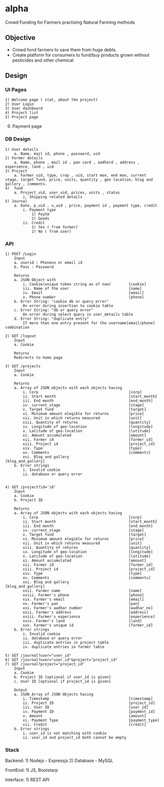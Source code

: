 # alpha
Crowd Funding for Farmers practising Natural Farming methods

## Objective
* Crowd fund farmers to save them from huge debts.
* Create platform for consumers to fund/buy products grown without pesticides and other chemical

## Design
### UI Pages

	1) Welcome page ( stat, about the project)
	2) User Login
	3) User dashboard
	4) Project list
	5) Project page
  6) Payment page
  
### DB Design
	1) User details
		a. Name, mail id, phone , password, uid
	2) Former details
		a. Name, phone , mail id , pan card , aadhard , address , experience, land , uid
	3) Project
		a. Farmer_uid, type, crop , uid, start mon, end mon, current stage, target fund, price, units, quantity , geo location, blog and gallery , comments.
	4)  fund
		a. Project_uid, user_uid, prices, units , status
			i. Shipping related details
	5) Journal
		a. Date, p_uid , u_uid , price, payment id , payment type, credit
			i. Payment type
				1) Paytm
				2) Goods
			ii. Credit
				1) Yes ( from former)
				2) No ( from user)

### API
	1) POST /Login
		Input
		a. userid : Phoneno or email id
		b. Pass : Password
		
		Returns
		a. JSON Object with
			i. Cookie(unique token string as of now)		[cookie]
			iii. Name of the user 							[name]
			iv. Email 										[email]
			v. Phone number 								[phone]
		b. Error String: "cookie db or query error"
			On error during insertion to cookie table
		c. Error String: "db or query error"
			On error during select query in user_details table
		d. Error String: "duplicate entry"
			If more than one entry present for the username[email/phone] combination

	2) GET /logout
		Input
		a. Cookie

		Returns
		Redirects to home page

	3) GET /projects
		Input
		a. Cookie

		Returns
		a. Array of JSON objects with each objects having
			i. Corp 										[corp]
			ii. Start month									[start_month]
			iii. End month 									[end_month]
			iv. current_stage 								[stage]
			v. Target fund 									[target]
			vi. Minimum amount elegible for returns 		[price]
			vii. Unit in which returns measured 			[unit]
			viii. Quantity of returns 						[quantity]
			ix. Longitude of geo-location 					[longitude]
			x. Latitude of geo-location 					[latitude]
			xi. Amount accumulated 							[amount]
			xii. Farmer id 									[farmer_id]
			xiii. Project id 								[project_id]
			xiv. Type 										[type]
			xv. Comments 									[comments]
			xvi. Blog and gallery 							[blog_and_gallery]
		b. Error strings
			i. Invalid cookie
			ii. database or query error
		
		
	4) GET /project?id='id'
		Input
		a. Cookie
		b. Project ID

		Returns
		a. Array of JSON objects with each objects having
			i. Corp 										[corp]
			ii. Start month									[start_month]
			iii. End month 									[end_month]
			iv. current_stage 								[stage]
			v. Target fund 									[target]
			vi. Minimum amount elegible for returns 		[price]
			vii. Unit in which returns measured 			[unit]
			viii. Quantity of returns 						[quantity]
			ix. Longitude of geo-location 					[longitude]
			x. Latitude of geo-location 					[latitude]
			xi. Amount accumulated 							[amount]
			xii. Farmer id 									[farmer_id]
			xiii. Project id 								[project_id]
			xiv. Type 										[type]
			xv. Comments 									[comments]
			xvi. Blog and gallery 							[blog_and_gallery]
			xvii. Farmer name 								[name]
			xviii. Farmer's phone 							[phone]
			xix. Farmer's email 							[email]
			xx. Farmer's pan 								[pan]
			xxi. Farmer's aadhar number 					[aadhar_no]
			xxii. Farmer's address 							[address]
			xxiii. Farmer's experience 						[experience]
			xxiv. Farmer's land 							[land]
			xxv. Farmer's unique id 						[farmer_id]
		b. Error strings
			i. Invalid cookie
			ii. database or query error
			iii. duplicate entries in project table
			iv. duplicate entries in farmer table
		
	5) GET /journal?user="user_id"
	6) GET /journal?user="user_id"&project="project_id"
	7) GET /journal?project="project_id"
		Input
		a. Cookie
		b. Project ID [optional if user_id is given]
		c. User ID [optional if project_id is given]

		Output
		a. JSON Array of JSON Objects having
			i. Timestamp 									[timestamp]
			ii. Project ID 									[project_id]
			iii. User ID 									[user_id]
			iv. Payment ID 									[payment_id]
			v. Amount 										[amount]
			vi. Payment Type 								[payment_type]
			vii. Credit 									[credit]
		b. Error strings
			i. user_id is not matching with cookie
			ii. user_id and project_id both cannot be empty

### Stack
Backend:
	1) Nodejs - Expressjs
	2) Database - MySQL

FrontEnd:
	1) JS, Bootstarp
	
	
Interface:
	1) REST API

